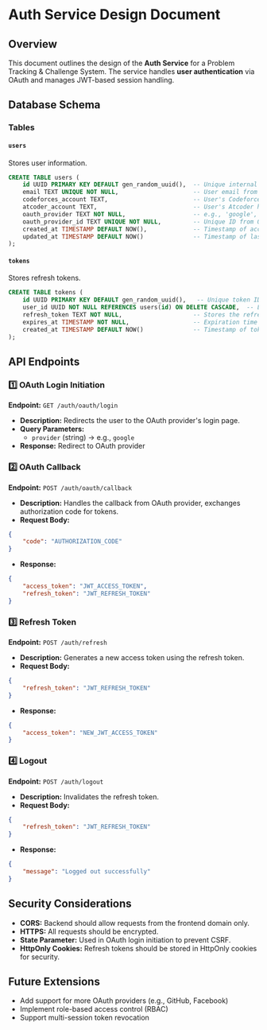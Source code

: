 # Auth Service Design Document

## Overview
This document outlines the design of the **Auth Service** for a Problem Tracking & Challenge System. The service handles **user authentication** via OAuth and manages JWT-based session handling.

## Database Schema
### Tables

#### `users`
Stores user information.
```sql
CREATE TABLE users (
    id UUID PRIMARY KEY DEFAULT gen_random_uuid(),  -- Unique internal user ID
    email TEXT UNIQUE NOT NULL,                     -- User email from OAuth provider
    codeforces_account TEXT,                        -- User's Codeforces handle (non-unique)
    atcoder_account TEXT,                           -- User's Atcoder handle (non-unique)
    oauth_provider TEXT NOT NULL,                   -- e.g., 'google', 'github'
    oauth_provider_id TEXT UNIQUE NOT NULL,         -- Unique ID from OAuth provider
    created_at TIMESTAMP DEFAULT NOW(),             -- Timestamp of account creation
    updated_at TIMESTAMP DEFAULT NOW()              -- Timestamp of last update
);
```

#### `tokens`
Stores refresh tokens.
```sql
CREATE TABLE tokens (
    id UUID PRIMARY KEY DEFAULT gen_random_uuid(),   -- Unique token ID
    user_id UUID NOT NULL REFERENCES users(id) ON DELETE CASCADE,  -- Links to user
    refresh_token TEXT NOT NULL,                    -- Stores the refresh token
    expires_at TIMESTAMP NOT NULL,                  -- Expiration time of refresh token
    created_at TIMESTAMP DEFAULT NOW()              -- Timestamp of token creation
);
```

## API Endpoints

### **1️⃣ OAuth Login Initiation**
**Endpoint:** `GET /auth/oauth/login`
- **Description:** Redirects the user to the OAuth provider's login page.
- **Query Parameters:**
  - `provider` (string) → e.g., `google`
- **Response:** Redirect to OAuth provider

### **2️⃣ OAuth Callback**
**Endpoint:** `POST /auth/oauth/callback`
- **Description:** Handles the callback from OAuth provider, exchanges authorization code for tokens.
- **Request Body:**
```json
{
    "code": "AUTHORIZATION_CODE"
}
```
- **Response:**
```json
{
    "access_token": "JWT_ACCESS_TOKEN",
    "refresh_token": "JWT_REFRESH_TOKEN"
}
```

### **3️⃣ Refresh Token**
**Endpoint:** `POST /auth/refresh`
- **Description:** Generates a new access token using the refresh token.
- **Request Body:**
```json
{
    "refresh_token": "JWT_REFRESH_TOKEN"
}
```
- **Response:**
```json
{
    "access_token": "NEW_JWT_ACCESS_TOKEN"
}
```

### **4️⃣ Logout**
**Endpoint:** `POST /auth/logout`
- **Description:** Invalidates the refresh token.
- **Request Body:**
```json
{
    "refresh_token": "JWT_REFRESH_TOKEN"
}
```
- **Response:**
```json
{
    "message": "Logged out successfully"
}
```

## Security Considerations
- **CORS:** Backend should allow requests from the frontend domain only.
- **HTTPS:** All requests should be encrypted.
- **State Parameter:** Used in OAuth login initiation to prevent CSRF.
- **HttpOnly Cookies:** Refresh tokens should be stored in HttpOnly cookies for security.

## Future Extensions
- Add support for more OAuth providers (e.g., GitHub, Facebook)
- Implement role-based access control (RBAC)
- Support multi-session token revocation
